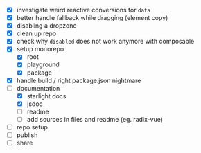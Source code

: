 - [x] investigate weird reactive conversions for `data`
- [x] better handle fallback while dragging (element copy)
- [x] disabling a dropzone
- [x] clean up repo
- [x] check why `disabled` does not work anymore with composable
- [x] setup monorepo
  - [x] root
  - [x] playground
  - [x] package
- [x] handle build / right package.json nightmare
- [ ] documentation
  - [x] starlight docs
  - [x] jsdoc
  - [ ] readme
  - [ ] add sources in files and readme (eg. radix-vue)
- [ ] repo setup
- [ ] publish
- [ ] share 